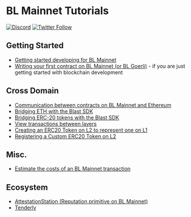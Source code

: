 # BL Mainnet Tutorials

[![Discord](https://img.shields.io/discord/667044843901681675.svg?color=768AD4&label=discord&logo=https%3A%2F%2Fdiscordapp.com%2Fassets%2F8c9701b98ad4372b58f13fd9f65f966e.svg)](https://discord-gateway.optimism.io)
[![Twitter Follow](https://img.shields.io/twitter/follow/optimismFND.svg?label=optimismFND&style=social)](https://twitter.com/optimismFND)

## Getting Started

* [Getting started developing for BL Mainnet](https://github.com/BLASTchain/blast-tutorial/tree/main/getting-started)
* [Writing your first contract on BL Mainnet (or BL Goerli)](https://github.com/BLASTchain/blast-tutorial/tree/main/first-contract) - if you are just getting started with blockchain development


## Cross Domain

* [Communication between contracts on BL Mainnet and Ethereum](https://github.com/BLASTchain/blast-tutorial/tree/main/cross-dom-comm)
* [Bridging ETH with the Blast SDK](https://github.com/BLASTchain/blast-tutorial/tree/main/cross-dom-bridge-eth)
* [Bridging ERC-20 tokens with the Blast SDK](https://github.com/BLASTchain/blast-tutorial/tree/main/cross-dom-bridge-erc20)
* [View transactions between layers](https://github.com/BLASTchain/blast-tutorial/tree/main/sdk-view-tx)
* [Creating an ERC20 Token on L2 to represent one on L1](https://github.com/BLASTchain/blast-tutorial/tree/main/standard-bridge-standard-token)
* [Registering a Custom ERC20 Token on L2](https://github.com/BLASTchain/blast-tutorial/tree/main/standard-bridge-custom-token)



## Misc.

* [Estimate the costs of an BL Mainnet transaction](https://github.com/BLASTchain/blast-tutorial/tree/main/sdk-estimate-gas)


## Ecosystem

- [AttestationStation (Reputation primitive on BL Mainnet)](https://github.com/BLASTchain/blast-tutorial/tree/main/ecosystem/attestation-station)
- [Tenderly](https://github.com/BLASTchain/blast-tutorial/tree/main/ecosystem/tenderly)
